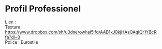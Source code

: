 
# Profil Professionel

Lien : \
Texture : https://www.dropbox.com/sh/u3dnerowhal5lfq/AAB1kJBkjHAsQAqIQr1YBcRfa?dl=0 \
Police : Eurostile

